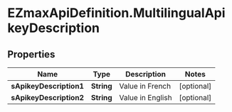 # EZmaxApiDefinition.MultilingualApikeyDescription

## Properties

Name | Type | Description | Notes
------------ | ------------- | ------------- | -------------
**sApikeyDescription1** | **String** | Value in French | [optional] 
**sApikeyDescription2** | **String** | Value in English | [optional] 


